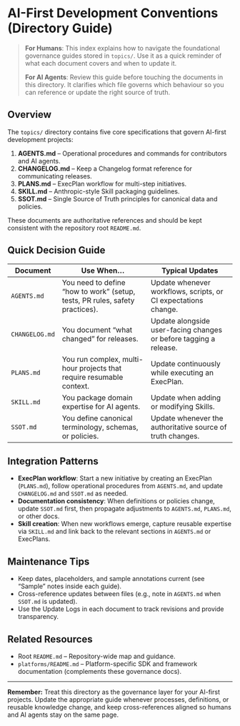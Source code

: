 # AI-First Development Conventions (Directory Guide)

> **For Humans**: This index explains how to navigate the foundational governance guides stored in `topics/`. Use it as a quick reminder of what each document covers and when to update it.
>
> **For AI Agents**: Review this guide before touching the documents in this directory. It clarifies which file governs which behaviour so you can reference or update the right source of truth.

## Overview

The `topics/` directory contains five core specifications that govern AI-first development projects:

1. **AGENTS.md** – Operational procedures and commands for contributors and AI agents.
2. **CHANGELOG.md** – Keep a Changelog format reference for communicating releases.
3. **PLANS.md** – ExecPlan workflow for multi-step initiatives.
4. **SKILL.md** – Anthropic-style Skill packaging guidelines.
5. **SSOT.md** – Single Source of Truth principles for canonical data and policies.

These documents are authoritative references and should be kept consistent with the repository root `README.md`.

## Quick Decision Guide

| Document | Use When… | Typical Updates |
|----------|-----------|-----------------|
| `AGENTS.md` | You need to define “how to work” (setup, tests, PR rules, safety practices). | Update whenever workflows, scripts, or CI expectations change. |
| `CHANGELOG.md` | You document “what changed” for releases. | Update alongside user-facing changes or before tagging a release. |
| `PLANS.md` | You run complex, multi-hour projects that require resumable context. | Update continuously while executing an ExecPlan. |
| `SKILL.md` | You package domain expertise for AI agents. | Update when adding or modifying Skills. |
| `SSOT.md` | You define canonical terminology, schemas, or policies. | Update whenever the authoritative source of truth changes. |

## Integration Patterns

- **ExecPlan workflow**: Start a new initiative by creating an ExecPlan (`PLANS.md`), follow operational procedures from `AGENTS.md`, and update `CHANGELOG.md` and `SSOT.md` as needed.
- **Documentation consistency**: When definitions or policies change, update `SSOT.md` first, then propagate adjustments to `AGENTS.md`, `PLANS.md`, or other docs.
- **Skill creation**: When new workflows emerge, capture reusable expertise via `SKILL.md` and link back to the relevant sections in `AGENTS.md` or ExecPlans.

## Maintenance Tips

- Keep dates, placeholders, and sample annotations current (see “Sample” notes inside each guide).
- Cross-reference updates between files (e.g., note in `AGENTS.md` when `SSOT.md` is updated).
- Use the Update Logs in each document to track revisions and provide transparency.

## Related Resources

- Root `README.md` – Repository-wide map and guidance.
- `platforms/README.md` – Platform-specific SDK and framework documentation (complements these governance docs).

---

**Remember:** Treat this directory as the governance layer for your AI-first projects. Update the appropriate guide whenever processes, definitions, or reusable knowledge change, and keep cross-references aligned so humans and AI agents stay on the same page.
